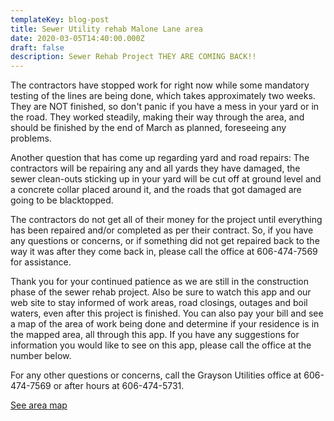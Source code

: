 ```yaml
---
templateKey: blog-post
title: Sewer Utility rehab Malone Lane area
date: 2020-03-05T14:40:00.000Z
draft: false
description: Sewer Rehab Project THEY ARE COMING BACK!!
---
```

The contractors have stopped work for right now while some mandatory testing of the lines are being done, which takes approximately two weeks.  They are NOT finished, so don't panic if you have a mess in your yard or in the road.  They worked steadily, making their way through the area, and should be finished by the end of March as planned, foreseeing any problems.  

Another question that has come up regarding yard and road repairs:  The contractors will be repairing any and all yards they have damaged, the sewer clean-outs sticking up in your yard will be cut off at ground level and a concrete collar placed around it, and the roads that got damaged are going to be blacktopped.  

The contractors do not get all of their money for the project until everything has been repaired and/or completed as per their contract.  So, if you have any questions or concerns, or if something did not get repaired back to the way it was after they come back in, please call the office at 606-474-7569 for assistance. 

Thank you for your continued patience as we are still in the construction phase of the sewer rehab project.  Also be sure to watch this app and our web site to stay informed of work areas, road closings, outages and boil waters, even after this project is finished.  You can also pay your bill and see a map of the area of work being done and determine if your residence is in the mapped area, all through this app.  If you have any suggestions for information you would like to see on this app, please call the office at the number below. 

For any other questions or concerns, call the Grayson Utilities office at 606-474-7569 or after hours at 606-474-5731.

[See area map](https://graysonutilities.geosync.cloud/map/)
